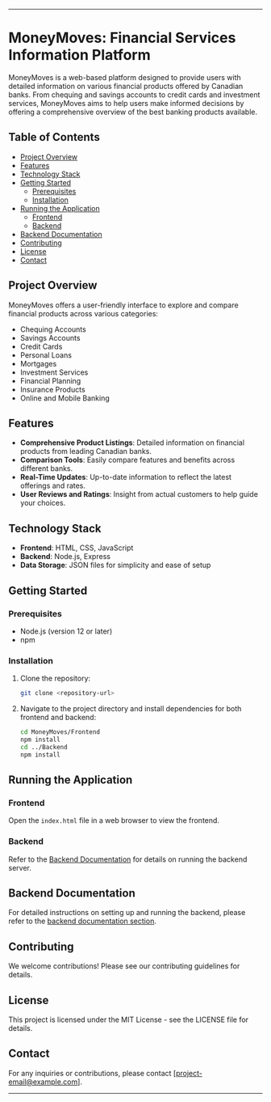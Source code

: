 
---

# MoneyMoves: Financial Services Information Platform

MoneyMoves is a web-based platform designed to provide users with detailed information on various financial products offered by Canadian banks. From chequing and savings accounts to credit cards and investment services, MoneyMoves aims to help users make informed decisions by offering a comprehensive overview of the best banking products available.

## Table of Contents

- [Project Overview](#project-overview)
- [Features](#features)
- [Technology Stack](#technology-stack)
- [Getting Started](#getting-started)
  - [Prerequisites](#prerequisites)
  - [Installation](#installation)
- [Running the Application](#running-the-application)
  - [Frontend](#frontend)
  - [Backend](#backend)
- [Backend Documentation](#backend-documentation)
- [Contributing](#contributing)
- [License](#license)
- [Contact](#contact)

## Project Overview

MoneyMoves offers a user-friendly interface to explore and compare financial products across various categories:

- Chequing Accounts
- Savings Accounts
- Credit Cards
- Personal Loans
- Mortgages
- Investment Services
- Financial Planning
- Insurance Products
- Online and Mobile Banking

## Features

- **Comprehensive Product Listings**: Detailed information on financial products from leading Canadian banks.
- **Comparison Tools**: Easily compare features and benefits across different banks.
- **Real-Time Updates**: Up-to-date information to reflect the latest offerings and rates.
- **User Reviews and Ratings**: Insight from actual customers to help guide your choices.

## Technology Stack

- **Frontend**: HTML, CSS, JavaScript
- **Backend**: Node.js, Express
- **Data Storage**: JSON files for simplicity and ease of setup

## Getting Started

### Prerequisites

- Node.js (version 12 or later)
- npm

### Installation

1. Clone the repository:
   ```bash
   git clone <repository-url>
   ```
2. Navigate to the project directory and install dependencies for both frontend and backend:
   ```bash
   cd MoneyMoves/Frontend
   npm install
   cd ../Backend
   npm install
   ```

## Running the Application

### Frontend

Open the `index.html` file in a web browser to view the frontend.

### Backend

Refer to the [Backend Documentation](#backend-documentation) for details on running the backend server.

## Backend Documentation

For detailed instructions on setting up and running the backend, please refer to the [backend documentation section](#backend-documentation).

## Contributing

We welcome contributions! Please see our contributing guidelines for details.

## License

This project is licensed under the MIT License - see the LICENSE file for details.

## Contact

For any inquiries or contributions, please contact [project-email@example.com].

---

